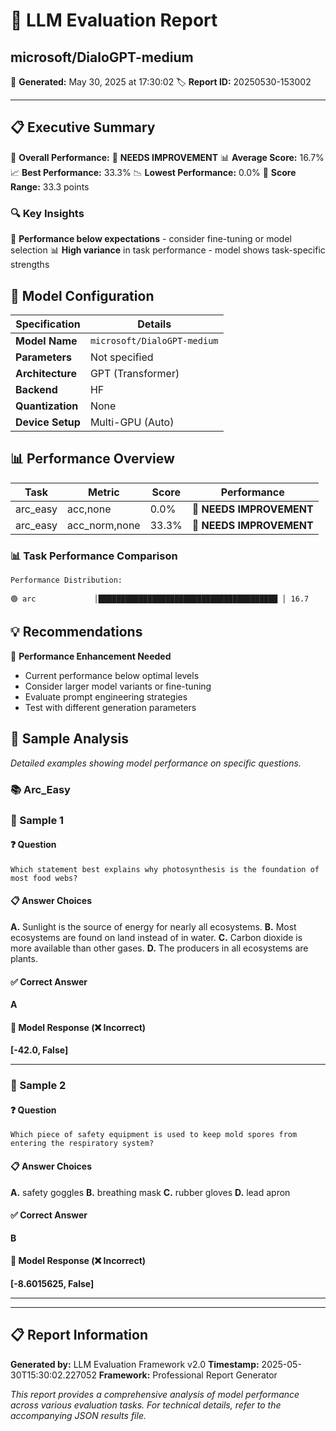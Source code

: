 # 🚀 LLM Evaluation Report
## microsoft/DialoGPT-medium

📅 **Generated:** May 30, 2025 at 17:30:02
🏷️ **Report ID:** 20250530-153002

---

## 📋 Executive Summary

🎯 **Overall Performance:** 🔴 **NEEDS IMPROVEMENT**
📊 **Average Score:** 16.7%
📈 **Best Performance:** 33.3%
📉 **Lowest Performance:** 0.0%
📏 **Score Range:** 33.3 points

### 🔍 Key Insights
🔧 **Performance below expectations** - consider fine-tuning or model selection
📊 **High variance** in task performance - model shows task-specific strengths

## 🔧 Model Configuration

| Specification | Details |
| ------------- | ------- |
| **Model Name** | `microsoft/DialoGPT-medium` |
| **Parameters** | Not specified |
| **Architecture** | GPT (Transformer) |
| **Backend** | HF |
| **Quantization** | None |
| **Device Setup** | Multi-GPU (Auto) |

## 📊 Performance Overview

| Task | Metric | Score | Performance |
| ---- | ------ | ----- | ----------- |
| arc_easy | acc,none | 0.0% | 🔴 **NEEDS IMPROVEMENT** |
| arc_easy | acc_norm,none | 33.3% | 🔴 **NEEDS IMPROVEMENT** |

### 📊 Task Performance Comparison

```
Performance Distribution:

🟢 arc             │████████████████████████████████████████ │ 16.7
```

## 💡 Recommendations

🔧 **Performance Enhancement Needed**
- Current performance below optimal levels
- Consider larger model variants or fine-tuning
- Evaluate prompt engineering strategies
- Test with different generation parameters

## 📖 Sample Analysis

*Detailed examples showing model performance on specific questions.*

### 📚 Arc_Easy

### 📝 Sample 1

#### ❓ Question
```text
Which statement best explains why photosynthesis is the foundation of most food webs?
```

#### 📋 Answer Choices
**A.** Sunlight is the source of energy for nearly all ecosystems.
**B.** Most ecosystems are found on land instead of in water.
**C.** Carbon dioxide is more available than other gases.
**D.** The producers in all ecosystems are plants.

#### ✅ Correct Answer
**A**

#### 🤖 Model Response (❌ Incorrect)
**[-42.0, False]**

---

### 📝 Sample 2

#### ❓ Question
```text
Which piece of safety equipment is used to keep mold spores from entering the respiratory system?
```

#### 📋 Answer Choices
**A.** safety goggles
**B.** breathing mask
**C.** rubber gloves
**D.** lead apron

#### ✅ Correct Answer
**B**

#### 🤖 Model Response (❌ Incorrect)
**[-8.6015625, False]**

---

---

## 📋 Report Information

**Generated by:** LLM Evaluation Framework v2.0
**Timestamp:** 2025-05-30T15:30:02.227052
**Framework:** Professional Report Generator

*This report provides a comprehensive analysis of model performance across various evaluation tasks.*
*For technical details, refer to the accompanying JSON results file.*